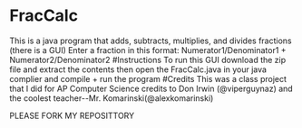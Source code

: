 # FracCalc
This is a java program that adds, subtracts, multiplies, and divides fractions (there is a GUI)
Enter a fraction in this format:
Numerator1/Denominator1 + Numerator2/Denominator2
#Instructions
To run this GUI download the zip file and extract the contents
then open the FracCalc.java in your java complier and compile + run the program
#Credits
This was a class project that I did for AP Computer Science
credits to Don Irwin (@viperguynaz) and the coolest teacher--Mr. Komarinski(@alexkomarinski)



PLEASE FORK MY REPOSITTORY

